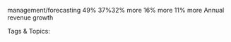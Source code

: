management/forecasting 49% 37%32% more
16% more
11% more
Annual revenue growth

   Tags & Topics:
   